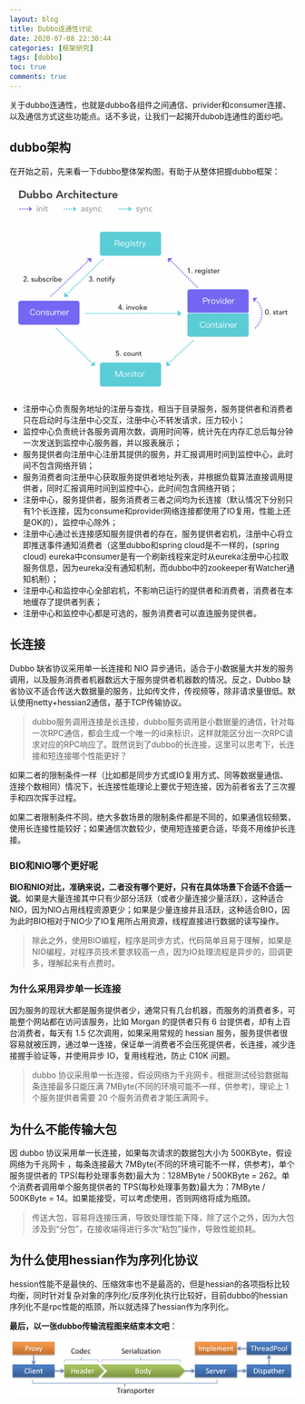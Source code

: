 ```yaml
---
layout: blog
title: Dubbo连通性讨论
date: 2020-07-08 22:30:44
categories: [框架研究]
tags: [dubbo]
toc: true
comments: true
---
```


关于dubbo连通性，也就是dubbo各组件之间通信、privider和consumer连接、以及通信方式这些功能点。话不多说，让我们一起揭开dubob连通性的面纱吧。

## dubbo架构

在开始之前，先来看一下dubbo整体架构图，有助于从整体把握dubbo框架：

![](_image/Dubbo连通性讨论/image-20200708223334692.png)

- 注册中心负责服务地址的注册与查找，相当于目录服务，服务提供者和消费者只在启动时与注册中心交互，注册中心不转发请求，压力较小；
- 监控中心负责统计各服务调用次数，调用时间等，统计先在内存汇总后每分钟一次发送到监控中心服务器，并以报表展示；
- 服务提供者向注册中心注册其提供的服务，并汇报调用时间到监控中心，此时间不包含网络开销；
- 服务消费者向注册中心获取服务提供者地址列表，并根据负载算法直接调用提供者，同时汇报调用时间到监控中心，此时间包含网络开销；
- 注册中心，服务提供者，服务消费者三者之间均为长连接（默认情况下分别只有1个长连接，因为consume和provider网络连接都使用了IO复用，性能上还是OK的），监控中心除外；
- 注册中心通过长连接感知服务提供者的存在，服务提供者宕机，注册中心将立即推送事件通知消费者（这里dubbo和spring cloud是不一样的，(spring cloud) eureka中consumer是有一个刷新线程来定时从eureka注册中心拉取服务信息，因为eureka没有通知机制，而dubbo中的zookeeper有Watcher通知机制）；
- 注册中心和监控中心全部宕机，不影响已运行的提供者和消费者，消费者在本地缓存了提供者列表；
- 注册中心和监控中心都是可选的，服务消费者可以直连服务提供者。

## 长连接

Dubbo 缺省协议采用单一长连接和 NIO 异步通讯，适合于小数据量大并发的服务调用，以及服务消费者机器数远大于服务提供者机器数的情况。反之，Dubbo 缺省协议不适合传送大数据量的服务，比如传文件，传视频等，除非请求量很低。默认使用netty+hessian2通信，基于TCP传输协议。	

> dubbo服务调用连接是长连接，dubbo服务调用是小数据量的通信，针对每一次RPC通信，都会生成一个唯一的id来标识，这样就能区分出一次RPC请求对应的RPC响应了。既然说到了dubbo的长连接，这里可以思考下，长连接和短连接哪个性能更好？

如果二者的限制条件一样（比如都是同步方式或IO复用方式、同等数据量通信、连接个数相同）情况下，长连接性能理论上要优于短连接，因为前者省去了三次握手和四次挥手过程。

如果二者限制条件不同，绝大多数场景的限制条件都是不同的，如果通信较频繁，使用长连接性能较好；如果通信次数较少，使用短连接更合适，毕竟不用维护长连接。

### BIO和NIO哪个更好呢

**BIO和NIO对比，准确来说，二者没有哪个更好，只有在具体场景下合适不合适一说**。如果是大量连接其中只有少部分活跃（或者少量连接少量活跃），这种适合NIO，因为NIO占用线程资源更少；如果是少量连接并且活跃，这种适合BIO，因为此时BIO相对于NIO少了IO复用所占用资源，线程直接进行数据的读写操作。

> 除此之外，使用BIO编程，程序是同步方式，代码简单且易于理解，如果是NIO编程，对程序员技术要求较高一点，因为IO处理流程是异步的，回调更多，理解起来有点费时。

### 为什么采用异步单一长连接

因为服务的现状大都是服务提供者少，通常只有几台机器，而服务的消费者多，可能整个网站都在访问该服务，比如 Morgan 的提供者只有 6 台提供者，却有上百台消费者，每天有 1.5 亿次调用，如果采用常规的 hessian 服务，服务提供者很容易就被压跨，通过单一连接，保证单一消费者不会压死提供者，长连接，减少连接握手验证等，并使用异步 IO，复用线程池，防止 C10K 问题。

> dubbo 协议采用单一长连接，假设网络为千兆网卡，根据测试经验数据每条连接最多只能压满 7MByte(不同的环境可能不一样，供参考)，理论上 1 个服务提供者需要 20 个服务消费者才能压满网卡。

## 为什么不能传输大包

因 dubbo 协议采用单一长连接，如果每次请求的数据包大小为 500KByte，假设网络为千兆网卡 ，每条连接最大 7MByte(不同的环境可能不一样，供参考)，单个服务提供者的 TPS(每秒处理事务数)最大为：128MByte / 500KByte = 262。单个消费者调用单个服务提供者的 TPS(每秒处理事务数)最大为：7MByte / 500KByte = 14。如果能接受，可以考虑使用，否则网络将成为瓶颈。

> 传送大包，容易将连接压满，导致处理性能下降，除了这个之外，因为大包涉及到“分包”，在接收端得进行多次“粘包”操作，导致性能损耗。

## 为什么使用hessian作为序列化协议

hession性能不是最快的、压缩效率也不是最高的，但是hessian的各项指标比较均衡，同时针对复杂对象的序列化/反序列化执行比较好，目前dubbo的hessian序列化不是rpc性能的瓶颈，所以就选择了hessian作为序列化。

**最后，以一张dubbo传输流程图来结束本文吧**：

![](_image/Dubbo连通性讨论/image-20200708224132966.png)